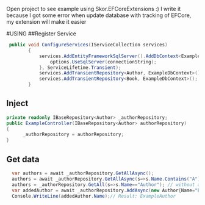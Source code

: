 Open project to see example using Skor.EFCoreExtensions :)
I write it because I got some error when update database with tracking of EFCore, my extension will make it easier

#USING
##Register Service

```csharp
 public void ConfigureServices(IServiceCollection services)
        {
            services.AddEntityFrameworkSqlServer().AddDbContext<ExampleDbContext>(options => {
                options.UseSqlServer(connectionString);
            }, ServiceLifetime.Transient);
            services.AddTransientRepository<Author, ExampleDbContext>();
            services.AddTransientRepository<Book, ExampleDbContext>();
        }
```

## Inject

```csharp
private readonly IBaseRepository<Author> _authorRepository;
public ExampleController(IBaseRepository<Author> authorRepository)
{
      _authorRepository = authorRepository;
}
```

## Get data

```csharp
  var authors = await _authorRepository.GetAllAsync();
  authors = await _authorRepository.GetAllAsync(s=>s.Name.Contains("A"));
  authors = _authorRepository.GetAll(s=>s.Name=="Author"); // without async/await
  var addedAuthor = await _authorRepository.AddAsync(new Author{Name="ExampleAuthor"});
  Console.WriteLine(addedAuthor.Name);// Result: ExampleAuthor
```
